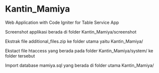 # Kantin_Mamiya
Web Application with Code Igniter for Table Service App


Screenshot applikasi berada di folder Kantin_Mamiya/screenshot


Ekstrak file additional_files.zip ke folder utama yaitu Kantin_Mamiya/

Ekstact file htaccess yang berada pada folder Kantin_Mamiya/system/ ke folder tersebut

Import database mamiya.sql yang berada di folder utama Kantin_Mamiya/
